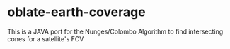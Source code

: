 # oblate-earth-coverage
This is a JAVA port for the Nunges/Colombo Algorithm to find intersecting cones for a satellite's FOV
